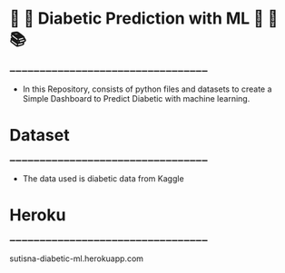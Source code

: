 # 🎈 🎉 Diabetic Prediction with ML 🎊 🎈 📚 

➖➖➖➖➖➖➖➖➖➖➖➖➖➖➖➖➖➖➖➖➖➖➖➖➖➖➖➖➖➖➖➖➖  

- In this Repository, consists of python files and datasets to create a Simple Dashboard to Predict Diabetic with machine learning.

# Dataset
➖➖➖➖➖➖➖➖➖➖➖➖➖➖➖➖➖➖➖➖➖➖➖➖➖➖➖➖➖➖➖➖➖ 

- The data used is diabetic data from Kaggle

# Heroku
➖➖➖➖➖➖➖➖➖➖➖➖➖➖➖➖➖➖➖➖➖➖➖➖➖➖➖➖➖➖➖➖➖  

sutisna-diabetic-ml.herokuapp.com
